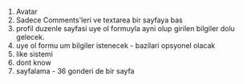 1. Avatar
2. Sadece Comments'leri ve textarea bir sayfaya bas
4. profil duzenle sayfasi uye ol formuyla ayni olup girilen bilgiler dolu gelecek.
5. uye ol formu um bilgiler istenecek - bazilari opsyonel olacak
6. like sistemi
7. dont know
8. sayfalama - 36 gonderi de bir sayfa